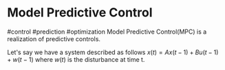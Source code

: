 # Model Predictive Control
#control #prediction #optimization
Model Predictive Control(MPC) is a realization of predictive controls.

Let's say we have a system described as follows
$x(t) = Ax(t-1)+Bu(t-1)+w(t-1)$
where $w(t)$ is the disturbance at time t.
